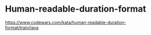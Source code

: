 # Human-readable-duration-format
https://www.codewars.com/kata/human-readable-duration-format/train/java
